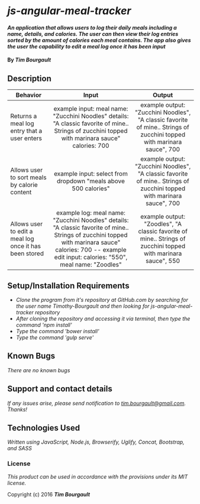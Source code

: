 # _js-angular-meal-tracker_

#### _An application that allows users to log their daily meals including a name, details, and calories.  The user can then view their log entries sorted by the amount of calories each meal contains.  The app also gives the user the capability to edit a meal log once it has been input_

#### By _**Tim Bourgault**_

## Description

| Behavior |      Input    | Output|
|----------|:-------------:|:-----:|
| Returns a meal log entry that a user enters | example input: meal name: "Zucchini Noodles" details: "A classic favorite of mine.. Strings of zucchini topped with marinara sauce" calories: 700 | example output: "Zucchini Noodles", "A classic favorite of mine.. Strings of zucchini topped with marinara sauce", 700 |
| Allows user to sort meals by calorie content | example input: select from dropdown "meals above 500 calories" | example output: "Zucchini Noodles", "A classic favorite of mine.. Strings of zucchini topped with marinara sauce", 700 |
| Allows user to edit a meal log once it has been stored | example log: meal name: "Zucchini Noodles" details: "A classic favorite of mine.. Strings of zucchini topped with marinara sauce" calories: 700 -- example edit input: calories: "550", meal name: "Zoodles" | example output: "Zoodles", "A classic favorite of mine.. Strings of zucchini topped with marinara sauce", 550 |


## Setup/Installation Requirements

* _Clone the program from it's repository at GitHub.com by searching for the user name Timothy-Bourgault and then looking for js-angular-meal-tracker repository_
* _After cloning the repository and accessing it via terminal, then type the command 'npm install'_
* _Type the command 'bower install'_
* _Type the command 'gulp serve'_

## Known Bugs

_There are no known bugs_

## Support and contact details

_If any issues arise, please send notification to tim.bourgault@gmail.com. Thanks!_

## Technologies Used

_Written using JavaScript, Node.js, Browserify, Uglify, Concat, Bootstrap, and SASS_

### License

*This product can be used in accordance with the provisions under its MIT license.*

Copyright (c) 2016 **_Tim Bourgault_**
